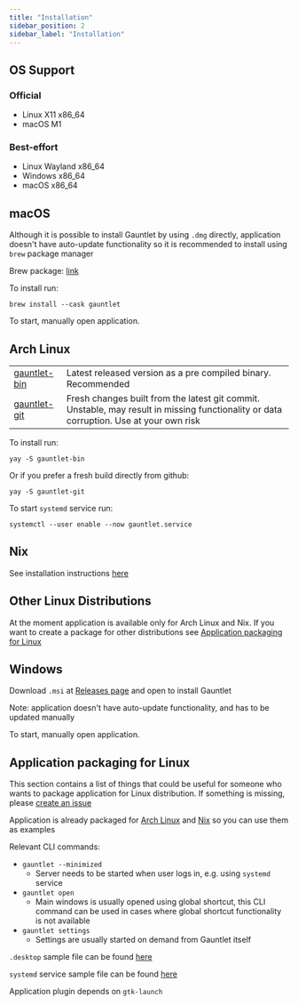 ```yaml
---
title: "Installation"
sidebar_position: 2
sidebar_label: "Installation"
---
```


## OS Support

### Official

- Linux X11 x86_64
- macOS M1

### Best-effort

- Linux Wayland x86_64
- Windows x86_64
- macOS x86_64

## macOS

Although it is possible to install Gauntlet by using `.dmg` directly, application doesn't have auto-update functionality so it is recommended to install using `brew` package manager

Brew package: [link](https://formulae.brew.sh/cask/gauntlet)

To install run:

```
brew install --cask gauntlet
```

To start, manually open application.

## Arch Linux

<table>
  <tr>
    <td><a href="https://aur.archlinux.org/packages/gauntlet-bin">gauntlet-bin</a></td>
    <td>Latest released version as a pre compiled binary. Recommended</td>
  </tr>
  <tr>
    <td><a href="https://aur.archlinux.org/packages/gauntlet-git">gauntlet-git</a></td>
    <td>Fresh changes built from the latest git commit. Unstable, may result in missing functionality or data corruption. Use at your own risk</td>
  </tr>
</table>

To install run:

```
yay -S gauntlet-bin
```

Or if you prefer a fresh build directly from github:

```
yay -S gauntlet-git
```

To start `systemd` service run:

```
systemctl --user enable --now gauntlet.service
```

## Nix

See installation instructions [here](https://github.com/project-gauntlet/gauntlet/blob/main/nix/README.md)

## Other Linux Distributions

At the moment application is available only for Arch Linux and Nix. If you want to create a package for other distributions see [Application packaging for Linux](#application-packaging-for-linux)

## Windows

Download `.msi` at [Releases page](https://github.com/project-gauntlet/gauntlet/releases/latest) and open to install Gauntlet

Note: application doesn't have auto-update functionality, and has to be updated manually

To start, manually open application.

## Application packaging for Linux

This section contains a list of things that could be useful for someone who wants to package application for Linux distribution.
If something is missing, please [create an issue](https://github.com/project-gauntlet/gauntlet/issues)

Application is already packaged for [Arch Linux](#arch-linux) and [Nix](#nix) so you can use them as examples

Relevant CLI commands:

- `gauntlet --minimized`
  - Server needs to be started when user logs in, e.g. using `systemd` service
- `gauntlet open`
  - Main windows is usually opened using global shortcut, this CLI command can be used in cases where global shortcut functionality is not available
- `gauntlet settings`
  - Settings are usually started on demand from Gauntlet itself

`.desktop` sample file can be found [here](https://github.com/project-gauntlet/gauntlet/blob/main/assets/linux/gauntlet.desktop)

`systemd` service sample file can be found [here](https://github.com/project-gauntlet/gauntlet/blob/main/assets/linux/gauntlet.service)

Application plugin depends on `gtk-launch`

